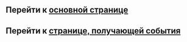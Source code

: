 ## Перейти к **[основной странице](https://neyasbltb88.github.io/SegregateStorage/app/)**

## Перейти к **[странице, получающей события](https://neyasbltb88.github.io/SegregateStorage/app/test.html)**